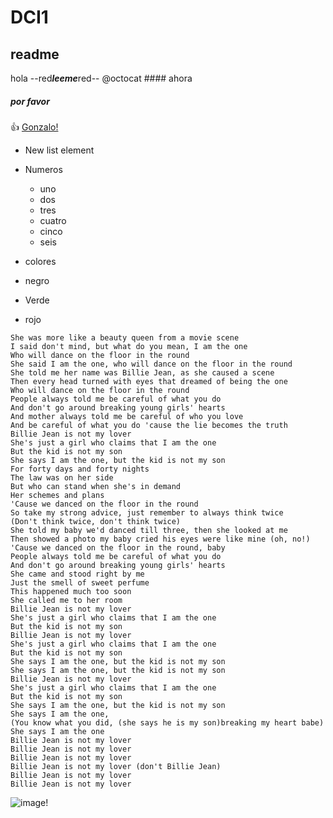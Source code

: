 # DCI1
## readme
hola --red***leeme***red--
@octocat #### ahora
##### por favor
:+1: [Gonzalo!](http://www.youtube.com)

* New list element

* Numeros
  * uno
  * dos 
  * tres
  * cuatro
  * cinco
  - seis
* colores
 * negro
 * Verde
 * rojo

```
She was more like a beauty queen from a movie scene
I said don't mind, but what do you mean, I am the one
Who will dance on the floor in the round
She said I am the one, who will dance on the floor in the round
She told me her name was Billie Jean, as she caused a scene
Then every head turned with eyes that dreamed of being the one
Who will dance on the floor in the round
People always told me be careful of what you do
And don't go around breaking young girls' hearts
And mother always told me be careful of who you love
And be careful of what you do 'cause the lie becomes the truth
Billie Jean is not my lover
She's just a girl who claims that I am the one
But the kid is not my son
She says I am the one, but the kid is not my son
For forty days and forty nights
The law was on her side
But who can stand when she's in demand
Her schemes and plans
'Cause we danced on the floor in the round
So take my strong advice, just remember to always think twice
(Don't think twice, don't think twice)
She told my baby we'd danced till three, then she looked at me
Then showed a photo my baby cried his eyes were like mine (oh, no!)
'Cause we danced on the floor in the round, baby
People always told me be careful of what you do
And don't go around breaking young girls' hearts
She came and stood right by me
Just the smell of sweet perfume
This happened much too soon
She called me to her room
Billie Jean is not my lover
She's just a girl who claims that I am the one
But the kid is not my son
Billie Jean is not my lover
She's just a girl who claims that I am the one
But the kid is not my son
She says I am the one, but the kid is not my son
She says I am the one, but the kid is not my son
Billie Jean is not my lover
She's just a girl who claims that I am the one
But the kid is not my son
She says I am the one, but the kid is not my son
She says I am the one,
(You know what you did, (she says he is my son)breaking my heart babe)
She says I am the one
Billie Jean is not my lover
Billie Jean is not my lover
Billie Jean is not my lover
Billie Jean is not my lover (don't Billie Jean)
Billie Jean is not my lover
Billie Jean is not my lover
```
![image!](https://www.google.com/url?sa=i&source=images&cd=&cad=rja&uact=8&ved=2ahUKEwj9jZn6gt7fAhVMKVAKHdxEDhIQjRx6BAgBEAU&url=https%3A%2F%2Fpicsart.com%2Fi%2Fgif-billie-jean-performed-by-the-king-142103914001201%3Fhl%3Des&psig=AOvVaw0pcq3zwU1arCy9MeMMEbZ0&ust=1547031329356456)
